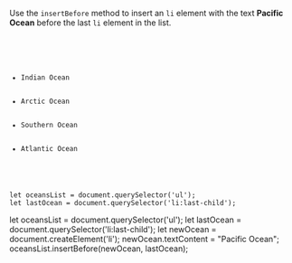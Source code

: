 Use the `insertBefore` method to
insert an `li` element with the text
**Pacific Ocean** before the
last `li` element in the list.

<codeblock language="javascript" type="exercise" testMode="fixedInput">
<code>
<panel language="html">
<ul>
  <li>Indian Ocean</li>
  <li>Arctic Ocean</li>
  <li>Southern Ocean</li>
  <li>Atlantic Ocean</li>
</ul>
</panel>
<panel language="javascript">
let oceansList = document.querySelector('ul');
let lastOcean = document.querySelector('li:last-child');
</panel>
</code>

<solution>
let oceansList = document.querySelector('ul');
let lastOcean = document.querySelector('li:last-child');
let newOcean = document.createElement('li');
newOcean.textContent = "Pacific Ocean";
oceansList.insertBefore(newOcean, lastOcean);
</solution>
</codeblock>